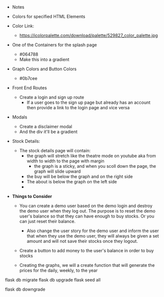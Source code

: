 - Notes


- Colors for specified HTML Elements
- Color Link:
  - https://icolorpalette.com/download/palette/529827_color_palette.jpg

- One of the Containers for the splash page
  - #064788
  - Make this into a gradient

- Graph Colors and Button Colors
  - #0b7cee



- Front End Routes
  - Create a login and sign up route
    - If a user goes to the sign up page but already has an account then provide a link to the login page and vice versa

- Modals
  - Create a disclaimer modal
  - And the div it'll be a gradient


- Stock Details:
  - The stock details page will contain:
    - the graph will stretch like the theatre mode on youtube aka from width to width to the page with margin
      - the graph is a sticky, and when you scoll down the page, the graph will slide upward
    - the buy will be below the graph and on the right side
    - The about is below the graph on the left side
    -

- **Things to Consider**
  - You can create a demo user based on the demo login and destroy the demo user when they log out. The purpose is to reset the demo user's balance so that they can have enough to buy stocks. Or you can just reset their balance.
    - Also change the user story for the demo user and inform the user that when they use the demo user, they will always be given a set amount and will not save their stocks once they logout.

  - Create a button to add money to the user's balance in order to buy stocks

  - Creating the graphs, we will a create function that will generate the prices for the daily, weekly, to the year


flask db migrate
flask db upgrade
flask seed all

flask db downgrade
